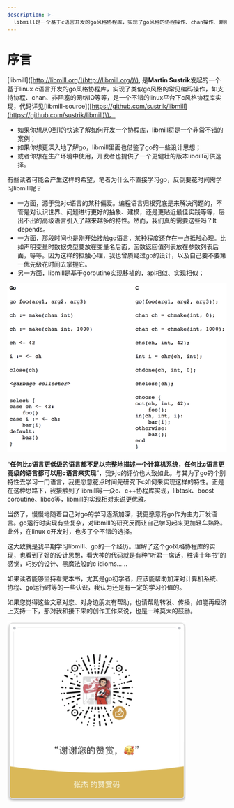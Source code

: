 ```yaml
---
description: >-
  libmill是一个基于c语言开发的go风格协程库，实现了go风格的协程操作、chan操作、非阻塞的网络io操作等等，是一个不错的linux平台下c风格协程库实现。如果你想从0到1的快速了解如何开发一个协程库，libmill将是一个非常不错的案例；如果你想更深入地了解go，libmill里面也借鉴了go的一些设计思想；或者你想在生产环境中使用，开发者也提供了一个更健壮的版本libdill。
---
```


# 序言

\[libmill\]\([http://libmill.org/](http://libmill.org/)\), 是**Martin Sustrik**发起的一个基于linux c语言开发的go风格协程库，实现了类似go风格的常见编码操作，如支持协程、chan、非阻塞的网络IO等等，是一个不错的linux平台下c风格协程库实现，代码详见\[libmill-source\]\([https://github.com/sustrik/libmill](https://github.com/sustrik/libmill)\)。

* 如果你想从0到1的快速了解如何开发一个协程库，libmill将是一个非常不错的案例；
* 如果你想更深入地了解go，libmill里面也借鉴了go的一些设计思想；
* 或者你想在生产环境中使用，开发者也提供了一个更健壮的版本libdill可供选择。

有些读者可能会产生这样的希望，笔者为什么不直接学习go，反倒要花时间需学习libmill呢？

* 一方面，源于我对c语言的某种偏爱。编程语言归根究底是来解决问题的，不管是对认识世界、问题进行更好的抽象、建模，还是更贴近最佳实践等等，层出不出的高级语言引入了越来越多的特性。然而，我们真的需要这些吗？It depends。
* 一方面，那段时间也是刚开始接触go语言，某种程度还存在一点抵触心理。比如声明变量时数据类型要放在变量名后面，函数返回值列表放在参数列表后面，等等。因为这样的抵触心理，我也曾质疑过go的设计，以及自己要不要第一优先级花时间去掌握它。
* 另一方面，libmill是基于goroutine实现移植的，api相似、实现相似；

![go&#x98CE;&#x683C;&#x534F;&#x7A0B;&#x5E93;libmill](.gitbook/assets/image%20%282%29.png)

“**任何比c语言更低级的语言都不足以完整地描述一个计算机系统，任何比c语言更高级的语言都可以用c语言来实现**”，我对c的评价也大致如此。与其为了go的个别特性去学习一门语言，我更愿意花点时间先研究下c如何来实现这样的特性。正是在这种思路下，我接触到了libmill等一众c、c++协程库实现，libtask、boost coroutine、libco等，libmill的实现相对来说更优雅。

当然了，慢慢地随着自己对go的学习逐渐加深，我更愿意将go作为主力开发语言。go运行时实现有些复杂，对libmill的研究反而让自己学习起来更加轻车熟路。此外，在linux c开发时，也多了个不错的选择。

这大致就是我早期学习libmill、go的一个经历。理解了这个go风格协程库的实现，也看到了好的设计思想，看大神的代码就是有种“听君一席话，胜读十年书”的感觉，巧妙的设计、黑魔法般的c idioms……

如果读者能够坚持看完本书，尤其是go初学者，应该能帮助加深对计算机系统、协程、go运行时等的一些认识，我认为还是有一定的学习价值的。

如果您觉得这些文章对您、对身边朋友有帮助，也请帮助转发、传播，如能再经济上支持一下，那对我和接下来的创作工作来说，也是一种莫大的鼓励。

![&#x60A8;&#x7684;&#x652F;&#x6301;&#xFF0C;&#x662F;&#x6211;&#x4E0D;&#x7AED;&#x521B;&#x9020;&#x7684;&#x52A8;&#x529B;](.gitbook/assets/image.png)

